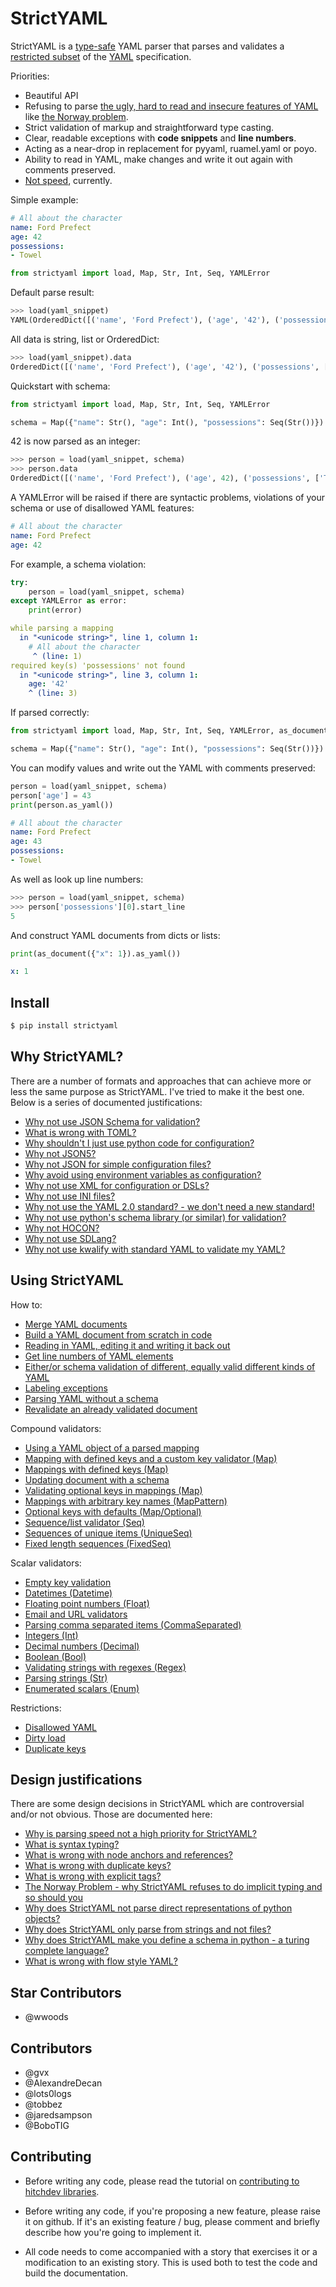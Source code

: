# StrictYAML

StrictYAML is a [type-safe](https://en.wikipedia.org/wiki/Type_safety) YAML parser
that parses and validates a [restricted subset](https://hitchdev.com/strictyaml/features-removed) of the [YAML](https://hitchdev.com/strictyaml/what-is-yaml)
specification.

Priorities:

- Beautiful API
- Refusing to parse [the ugly, hard to read and insecure features of YAML](https://hitchdev.com/strictyaml/features-removed) like [the Norway problem](https://hitchdev.com/strictyaml/why/implicit-typing-removed).
- Strict validation of markup and straightforward type casting.
- Clear, readable exceptions with **code snippets** and **line numbers**.
- Acting as a near-drop in replacement for pyyaml, ruamel.yaml or poyo.
- Ability to read in YAML, make changes and write it out again with comments preserved.
- [Not speed](https://hitchdev.com/strictyaml/why/speed-not-a-priority), currently.


Simple example:

```yaml
# All about the character
name: Ford Prefect
age: 42
possessions:
- Towel

```


```python
from strictyaml import load, Map, Str, Int, Seq, YAMLError

```





Default parse result:


```python
>>> load(yaml_snippet)
YAML(OrderedDict([('name', 'Ford Prefect'), ('age', '42'), ('possessions', ['Towel'])]))
```



All data is string, list or OrderedDict:


```python
>>> load(yaml_snippet).data
OrderedDict([('name', 'Ford Prefect'), ('age', '42'), ('possessions', ['Towel'])])
```



Quickstart with schema:


```python
from strictyaml import load, Map, Str, Int, Seq, YAMLError

schema = Map({"name": Str(), "age": Int(), "possessions": Seq(Str())})

```





42 is now parsed as an integer:


```python
>>> person = load(yaml_snippet, schema)
>>> person.data
OrderedDict([('name', 'Ford Prefect'), ('age', 42), ('possessions', ['Towel'])])
```



A YAMLError will be raised if there are syntactic problems, violations of your schema or use of disallowed YAML features:

```yaml
# All about the character
name: Ford Prefect
age: 42

```






For example, a schema violation:


```python
try:
    person = load(yaml_snippet, schema)
except YAMLError as error:
    print(error)

```

```yaml
while parsing a mapping
  in "<unicode string>", line 1, column 1:
    # All about the character
     ^ (line: 1)
required key(s) 'possessions' not found
  in "<unicode string>", line 3, column 1:
    age: '42'
    ^ (line: 3)
```





If parsed correctly:


```python
from strictyaml import load, Map, Str, Int, Seq, YAMLError, as_document

schema = Map({"name": Str(), "age": Int(), "possessions": Seq(Str())})

```





You can modify values and write out the YAML with comments preserved:


```python
person = load(yaml_snippet, schema)
person['age'] = 43
print(person.as_yaml())

```

```yaml
# All about the character
name: Ford Prefect
age: 43
possessions:
- Towel
```





As well as look up line numbers:


```python
>>> person = load(yaml_snippet, schema)
>>> person['possessions'][0].start_line
5
```



And construct YAML documents from dicts or lists:


```python
print(as_document({"x": 1}).as_yaml())

```

```yaml
x: 1
```






## Install

```sh
$ pip install strictyaml
```

## Why StrictYAML?

There are a number of formats and approaches that can achieve more or
less the same purpose as StrictYAML. I've tried to make it the best one.
Below is a series of documented justifications:


- [Why not use JSON Schema for validation?](https://hitchdev.com/strictyaml/why-not/json-schema)
- [What is wrong with TOML?](https://hitchdev.com/strictyaml/why-not/toml)
- [Why shouldn't I just use python code for configuration?](https://hitchdev.com/strictyaml/why-not/turing-complete-code)
- [Why not JSON5?](https://hitchdev.com/strictyaml/why-not/json5)
- [Why not JSON for simple configuration files?](https://hitchdev.com/strictyaml/why-not/json)
- [Why avoid using environment variables as configuration?](https://hitchdev.com/strictyaml/why-not/environment-variables-as-config)
- [Why not use XML for configuration or DSLs?](https://hitchdev.com/strictyaml/why-not/xml)
- [Why not use INI files?](https://hitchdev.com/strictyaml/why-not/ini)
- [Why not use the YAML 2.0 standard? - we don't need a new standard!](https://hitchdev.com/strictyaml/why-not/ordinary-yaml)
- [Why not use python's schema library (or similar) for validation?](https://hitchdev.com/strictyaml/why-not/python-schema)
- [Why not HOCON?](https://hitchdev.com/strictyaml/why-not/hocon)
- [Why not use SDLang?](https://hitchdev.com/strictyaml/why-not/sdlang)
- [Why not use kwalify with standard YAML to validate my YAML?](https://hitchdev.com/strictyaml/why-not/pykwalify)



## Using StrictYAML

How to:

- [Merge YAML documents](https://hitchdev.com/strictyaml/using/alpha/howto/merge-yaml-documents)
- [Build a YAML document from scratch in code](https://hitchdev.com/strictyaml/using/alpha/howto/build-yaml-document)
- [Reading in YAML, editing it and writing it back out](https://hitchdev.com/strictyaml/using/alpha/howto/roundtripping)
- [Get line numbers of YAML elements](https://hitchdev.com/strictyaml/using/alpha/howto/what-line)
- [Either/or schema validation of different, equally valid different kinds of YAML](https://hitchdev.com/strictyaml/using/alpha/howto/either-or-validation)
- [Labeling exceptions](https://hitchdev.com/strictyaml/using/alpha/howto/label-exceptions)
- [Parsing YAML without a schema](https://hitchdev.com/strictyaml/using/alpha/howto/without-a-schema)
- [Revalidate an already validated document](https://hitchdev.com/strictyaml/using/alpha/howto/revalidation)


Compound validators:

- [Using a YAML object of a parsed mapping](https://hitchdev.com/strictyaml/using/alpha/compound/mapping-yaml-object)
- [Mapping with defined keys and a custom key validator (Map)](https://hitchdev.com/strictyaml/using/alpha/compound/mapping-with-slug-keys)
- [Mappings with defined keys (Map)](https://hitchdev.com/strictyaml/using/alpha/compound/mapping)
- [Updating document with a schema](https://hitchdev.com/strictyaml/using/alpha/compound/update)
- [Validating optional keys in mappings (Map)](https://hitchdev.com/strictyaml/using/alpha/compound/optional-keys)
- [Mappings with arbitrary key names (MapPattern)](https://hitchdev.com/strictyaml/using/alpha/compound/map-pattern)
- [Optional keys with defaults (Map/Optional)](https://hitchdev.com/strictyaml/using/alpha/compound/optional-keys-with-defaults)
- [Sequence/list validator (Seq)](https://hitchdev.com/strictyaml/using/alpha/compound/sequences)
- [Sequences of unique items (UniqueSeq)](https://hitchdev.com/strictyaml/using/alpha/compound/sequences-of-unique-items)
- [Fixed length sequences (FixedSeq)](https://hitchdev.com/strictyaml/using/alpha/compound/fixed-length-sequences)


Scalar validators:

- [Empty key validation](https://hitchdev.com/strictyaml/using/alpha/scalar/empty)
- [Datetimes (Datetime)](https://hitchdev.com/strictyaml/using/alpha/scalar/datetime)
- [Floating point numbers (Float)](https://hitchdev.com/strictyaml/using/alpha/scalar/float)
- [Email and URL validators](https://hitchdev.com/strictyaml/using/alpha/scalar/email-and-url)
- [Parsing comma separated items (CommaSeparated)](https://hitchdev.com/strictyaml/using/alpha/scalar/comma-separated)
- [Integers (Int)](https://hitchdev.com/strictyaml/using/alpha/scalar/integer)
- [Decimal numbers (Decimal)](https://hitchdev.com/strictyaml/using/alpha/scalar/decimal)
- [Boolean (Bool)](https://hitchdev.com/strictyaml/using/alpha/scalar/boolean)
- [Validating strings with regexes (Regex)](https://hitchdev.com/strictyaml/using/alpha/scalar/regular-expressions)
- [Parsing strings (Str)](https://hitchdev.com/strictyaml/using/alpha/scalar/string)
- [Enumerated scalars (Enum)](https://hitchdev.com/strictyaml/using/alpha/scalar/enum)


Restrictions:

- [Disallowed YAML](https://hitchdev.com/strictyaml/using/alpha/restrictions/disallowed-yaml)
- [Dirty load](https://hitchdev.com/strictyaml/using/alpha/restrictions/loading-dirty-yaml)
- [Duplicate keys](https://hitchdev.com/strictyaml/using/alpha/restrictions/duplicate-keys)


## Design justifications

There are some design decisions in StrictYAML which are controversial
and/or not obvious. Those are documented here:

- [Why is parsing speed not a high priority for StrictYAML?](https://hitchdev.com/strictyaml/why/speed-not-a-priority)
- [What is syntax typing?](https://hitchdev.com/strictyaml/why/syntax-typing-bad)
- [What is wrong with node anchors and references?](https://hitchdev.com/strictyaml/why/node-anchors-and-references-removed)
- [What is wrong with duplicate keys?](https://hitchdev.com/strictyaml/why/duplicate-keys-disallowed)
- [What is wrong with explicit tags?](https://hitchdev.com/strictyaml/why/explicit-tags-removed)
- [The Norway Problem - why StrictYAML refuses to do implicit typing and so should you](https://hitchdev.com/strictyaml/why/implicit-typing-removed)
- [Why does StrictYAML not parse direct representations of python objects?](https://hitchdev.com/strictyaml/why/not-parse-direct-representations-of-python-objects)
- [Why does StrictYAML only parse from strings and not files?](https://hitchdev.com/strictyaml/why/only-parse-strings-not-files)
- [Why does StrictYAML make you define a schema in python - a turing complete language?](https://hitchdev.com/strictyaml/why/turing-complete-schema)
- [What is wrong with flow style YAML?](https://hitchdev.com/strictyaml/why/flow-style-removed)


## Star Contributors

- @wwoods

## Contributors

- @gvx
- @AlexandreDecan
- @lots0logs
- @tobbez
- @jaredsampson
- @BoboTIG

## Contributing

* Before writing any code, please read the tutorial on [contributing to hitchdev libraries](https://hitchdev.com/approach/contributing-to-hitch-libraries/).

* Before writing any code, if you're proposing a new feature, please raise it on github. If it's an existing feature / bug, please comment and briefly describe how you're going to implement it.

* All code needs to come accompanied with a story that exercises it or a modification to an existing story. This is used both to test the code and build the documentation.


